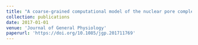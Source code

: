 ```yaml
---
title: "A coarse-grained computational model of the nuclear pore complex predicts Phe-Gly nucleoporin dynamics"
collection: publications
date: 2017-01-01
venue: 'Journal of General Physiology'
paperurl: 'https://doi.org/10.1085/jgp.201711769'
---
```

